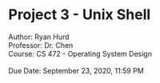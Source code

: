 # Project 3 - Unix Shell
Author: Ryan Hurd<br/>
Professor: Dr. Chen<br/>
Course: CS 472 - Operating System Design<br/>  
Due Date: September 23, 2020, 11:59 PM<br/>
